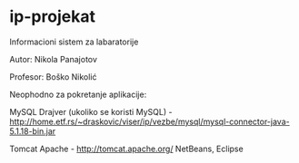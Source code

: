 # ip-projekat
Informacioni sistem za labaratorije

Autor: Nikola Panajotov

Profesor: Boško Nikolić

Neophodno za pokretanje aplikacije:


MySQL Drajver (ukoliko se koristi MySQL) - http://home.etf.rs/~draskovic/viser/ip/vezbe/mysql/mysql-connector-java-5.1.18-bin.jar


Tomcat Apache - http://tomcat.apache.org/
NetBeans, Eclipse 

